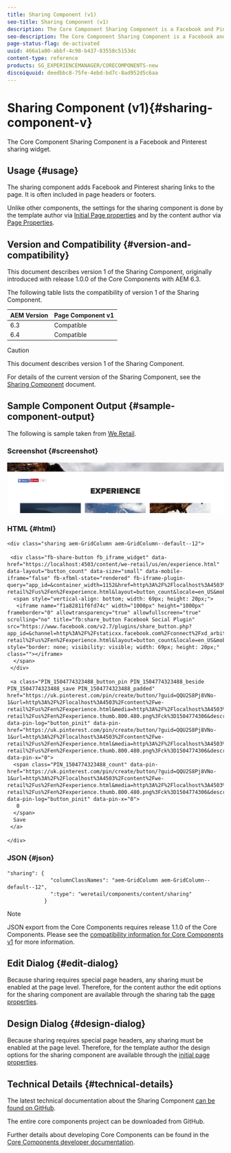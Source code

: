 ```yaml
---
title: Sharing Component (v1)
seo-title: Sharing Component (v1)
description: The Core Component Sharing Component is a Facebook and Pinterest sharing widget.
seo-description: The Core Component Sharing Component is a Facebook and Pinterest sharing widget.
page-status-flag: de-activated
uuid: 466a1a80-abbf-4c98-b437-83558c5153dc
content-type: reference
products: SG_EXPERIENCEMANAGER/CORECOMPONENTS-new
discoiquuid: deedbbc8-75fe-4ebd-bd7c-8ad952d5c6aa
---
```


# Sharing Component (v1){#sharing-component-v}

The Core Component Sharing Component is a Facebook and Pinterest sharing widget.

## Usage {#usage}

The sharing component adds Facebook and Pinterest sharing links to the page. It is often included in page headers or footers.

Unlike other components, the settings for the sharing component is done by the template author via [Initial Page properties](https://helpx.adobe.com/experience-manager/6-3/sites/authoring/using/templates.html#main-pars_title_1651978509) and by the content author via [Page Properties](https://helpx.adobe.com/experience-manager/6-3/sites/authoring/using/editing-page-properties.html).

## Version and Compatibility {#version-and-compatibility}

This document describes version 1 of the Sharing Component, originally introduced with release 1.0.0 of the Core Components with AEM 6.3.

The following table lists the compatibility of version 1 of the Sharing Component.

|AEM Version|Page Component v1|
|--- |--- |
|6.3|Compatible|
|6.4|Compatible|

>[!CAUTION]
>
>This document describes version 1 of the Sharing Component.
>
>For details of the current version of the Sharing Component, see the [Sharing Component](sharing.md) document.

## Sample Component Output {#sample-component-output}

The following is sample taken from [We.Retail](https://helpx.adobe.com/experience-manager/6-3/sites/developing/using/we-retail.html).

### Screenshot {#screenshot}

![](assets/chlimage_1-6.png) 

### HTML {#html}

```
<div class="sharing aem-GridColumn aem-GridColumn--default--12">

 <div class="fb-share-button fb_iframe_widget" data-href="https://localhost:4503/content/we-retail/us/en/experience.html" data-layout="button_count" data-size="small" data-mobile-iframe="false" fb-xfbml-state="rendered" fb-iframe-plugin-query="app_id=&container_width=1152&href=http%3A%2F%2Flocalhost%3A4503%2Fcontent%2Fwe-retail%2Fus%2Fen%2Fexperience.html&layout=button_count&locale=en_US&mobile_iframe=false&sdk=joey&size=small">
  <span style="vertical-align: bottom; width: 69px; height: 20px;">
   <iframe name="f1a82811f6fd74c" width="1000px" height="1000px" frameborder="0" allowtransparency="true" allowfullscreen="true" scrolling="no" title="fb:share_button Facebook Social Plugin" src="https://www.facebook.com/v2.7/plugins/share_button.php?app_id=&channel=http%3A%2F%2Fstaticxx.facebook.com%2Fconnect%2Fxd_arbiter%2Fr%2F0sTQzbapM8j.js%3Fversion%3D42%23cb%3Df38232e0a09a468%26domain%3Dlocalhost%26origin%3Dhttp%253A%252F%252Flocalhost%253A4503%252Ff6280155038f28%26relation%3Dparent.parent&container_width=1152&href=http%3A%2F%2Flocalhost%3A4503%2Fcontent%2Fwe-retail%2Fus%2Fen%2Fexperience.html&layout=button_count&locale=en_US&mobile_iframe=false&sdk=joey&size=small" style="border: none; visibility: visible; width: 69px; height: 20px;" class=""></iframe>
  </span>
 </div>

 <a class="PIN_1504774323488_button_pin PIN_1504774323488_beside PIN_1504774323488_save PIN_1504774323488_padded" href="https://uk.pinterest.com/pin/create/button/?guid=QQU2S8Pj8VNo-1&url=http%3A%2F%2Flocalhost%3A4503%2Fcontent%2Fwe-retail%2Fus%2Fen%2Fexperience.html&media=http%3A%2F%2Flocalhost%3A4503%2Fcontent%2Fwe-retail%2Fus%2Fen%2Fexperience.thumb.800.480.png%3Fck%3D1504774306&description=Experience" data-pin-log="button_pinit" data-pin-href="https://uk.pinterest.com/pin/create/button/?guid=QQU2S8Pj8VNo-1&url=http%3A%2F%2Flocalhost%3A4503%2Fcontent%2Fwe-retail%2Fus%2Fen%2Fexperience.html&media=http%3A%2F%2Flocalhost%3A4503%2Fcontent%2Fwe-retail%2Fus%2Fen%2Fexperience.thumb.800.480.png%3Fck%3D1504774306&description=Experience" data-pin-x="0">
  <span class="PIN_1504774323488_count" data-pin-href="https://uk.pinterest.com/pin/create/button/?guid=QQU2S8Pj8VNo-1&url=http%3A%2F%2Flocalhost%3A4503%2Fcontent%2Fwe-retail%2Fus%2Fen%2Fexperience.html&media=http%3A%2F%2Flocalhost%3A4503%2Fcontent%2Fwe-retail%2Fus%2Fen%2Fexperience.thumb.800.480.png%3Fck%3D1504774306&description=Experience" data-pin-log="button_pinit" data-pin-x="0">
   0
  </span>
  Save
 </a>

</div>
```

### JSON {#json}

```
"sharing": {
              "columnClassNames": "aem-GridColumn aem-GridColumn--default--12",
              ":type": "weretail/components/content/sharing"
            }
```

>[!NOTE]
>
>JSON export from the Core Components requires release 1.1.0 of the Core Components. Please see the [compatibility information for Core Components v1](versions.md#main-pars_title_236368006) for more information.

## Edit Dialog {#edit-dialog}

Because sharing requires special page headers, any sharing must be enabled at the page level. Therefore, for the content author the edit options for the sharing component are available through the sharing tab the [page properties](https://helpx.adobe.com/experience-manager/6-3/sites/authoring/using/editing-page-properties.html).

## Design Dialog {#design-dialog}

Because sharing requires special page headers, any sharing must be enabled at the page level. Therefore, for the template author the design options for the sharing component are available through the [initial page properties](https://helpx.adobe.com/experience-manager/6-3/sites/authoring/using/templates.html#main-pars_title_1651978509).

## Technical Details {#technical-details}

The latest technical documentation about the Sharing Component [can be found on GitHub](https://github.com/Adobe-Marketing-Cloud/aem-core-wcm-components/tree/master/content/src/content/jcr_root/apps/core/wcm/components/sharing/v1/sharing).

The entire core components project can be downloaded from GitHub.

Further details about developing Core Components can be found in the [Core Components developer documentation](developing.md). 

